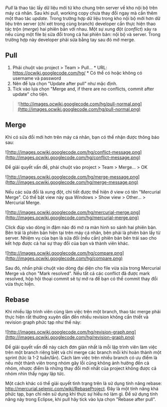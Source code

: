 _Pull_ là thao tác lấy dữ liệu mới từ kho chung trên server về kho nội bộ trên máy cá nhân. Sau khi pull, working copy chưa thay đổi ngay mà cần thêm một thao tác _update_. Trong trường hợp dữ liệu trong kho nội bộ mới hơn dữ liệu trên server (chỉ xét trong cùng branch) developer cần thực hiện thao tác trộn (_merge_) hai phiên bản với nhau. Một sự xung đột (_conflict_) xảy ra nếu cùng một file bị sửa đổi trong cả hai phiên bản: nội bộ và server. Trong trường hợp này developer phải sửa bằng tay sau đó mở merge.

## Pull ##

  1. Phải chuột vào project > Team > Pull...
    * URL: https://ocwiki.googlecode.com/hg/
    * Có thể có hoặc không có username và password
  1. Nên để lựa chọn "Update after pull" như mặc định.
  1. Tick vào lựa chọn "Merge and, if there are no conflicts, commit after update" cho tiện.
> ![http://images.ocwiki.googlecode.com/hg/pull-normal.png](http://images.ocwiki.googlecode.com/hg/pull-normal.png)

## Merge ##

Khi có sửa đổi mới hơn trên máy cá nhân, bạn có thể nhận được thông báo sau:

![http://images.ocwiki.googlecode.com/hg/conflict-message.png](http://images.ocwiki.googlecode.com/hg/conflict-message.png)

Để giải quyết vấn đề, phải chuột vào project > Team > Merge... > OK

![http://images.ocwiki.googlecode.com/hg/merge-message.png](http://images.ocwiki.googlecode.com/hg/merge-message.png)

Nếu các sửa đổi là xung đột, chi tiết được thể hiện ở view có tên "Mercurial Merge". Có thể bật view này qua Windows > Show view > Other... > Mercurial Merge.

![http://images.ocwiki.googlecode.com/hg/mercurial-merge.png](http://images.ocwiki.googlecode.com/hg/mercurial-merge.png)

Click đúp vào dòng in đậm nào đó mở ra màn hình so sánh hai phiên bản. Bên trái là phiên bản hiện tại trên máy cá nhân, bên phải là phiên bản lấy từ server. Nhiệm vụ của bạn là sửa đổi (nếu cần) phiên bản bên trái sao cho kết hợp được cả hai sự thay đổi của bạn và thành viên khác.

![http://images.ocwiki.googlecode.com/hg/compare.png](http://images.ocwiki.googlecode.com/hg/compare.png)

Sau đó, nhấn phải chuột vào dòng đại diện cho file vừa sửa trong Mercurial Merge và chọn "Mark resolved". Nếu tất cả các conflict đã được mark resolved, hộp hội thoại commit sẽ tự mở ra để bạn có thể commit thay đổi vừa thực hiện.

## Rebase ##

Khi nhiều lập trình viên cùng làm việc trên một branch, thao tác merge phải thực hiện rất thường xuyên dẫn đến nhiều revision không cần thiết và revision graph phức tạp như thế này:

![http://images.ocwiki.googlecode.com/hg/revision-graph.png](http://images.ocwiki.googlecode.com/hg/revision-graph.png)

Để giải quyết vấn đề này cách đơn giản nhất là mỗi lập trình viên làm việc trên một branch riêng biệt và chỉ merge các branch mỗi khi hoàn thành một sprint (tức là 1-2 tuần/lần). Cách làm việc trên nhiều branch có ưu điểm là nếu một thành viên trong nhóm gây lỗi cũng không ảnh hưởng đến cả nhóm, nhược điểm là những thay đổi mới nhất của project không được cả nhóm nhìn thấy ngay lập tức.

Một cách khác có thể giải quyết tình trạng trên là sử dụng tính năng rebase: http://mercurial.selenic.com/wiki/RebaseProject. Đây là một tính năng khá phức tạp, bạn chỉ nên sử dụng khi thực sự hiểu nó làm gì. Để sử dụng tính năng này trong Eclipse, khi pull hãy tick vào lựa chọn "Rebase after pull".
